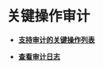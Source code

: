 # 关键操作审计<a name="dns_usermanual_0042"></a>

-   **[支持审计的关键操作列表](支持审计的关键操作列表.md)**  

-   **[查看审计日志](查看审计日志.md)**  


